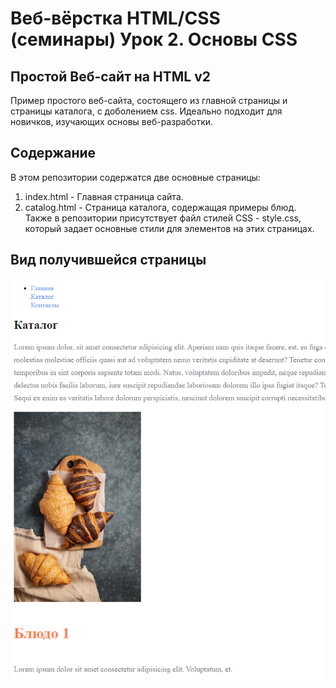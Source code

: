 # Веб-вёрстка HTML/CSS (семинары) Урок 2. Основы CSS

## Простой Веб-сайт на HTML v2
Пример простого веб-сайта, состоящего из главной страницы и страницы каталога, с доболением css. Идеально подходит для новичков, изучающих основы веб-разработки.

## Содержание

В этом репозитории содержатся две основные страницы:

1. index.html - Главная страница сайта.
2. catalog.html - Страница каталога, содержащая примеры блюд.
Также в репозитории присутствует файл стилей CSS - style.css, который задает основные стили для элементов на этих страницах.

## Вид получившейся страницы 
![Some descriptive alt text](https://github.com/ShumAhd/Simple-HTML-Website-V2/blob/main/img/image.png)

